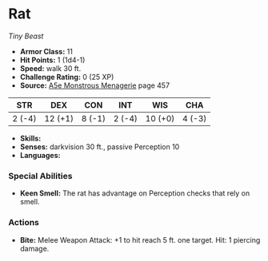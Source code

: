 # Rat

*Tiny* *Beast*

- **Armor Class:** 11
- **Hit Points:** 1 (1d4-1)
- **Speed:** walk 30 ft.
- **Challenge Rating:** 0 (25 XP)
- **Source:** [A5e Monstrous Menagerie](https://enpublishingrpg.com/products/level-up-monstrous-menagerie-a5e) page 457

| STR | DEX | CON | INT | WIS | CHA |
| --- | --- | --- | --- | --- | --- |
| 2 (-4) | 12 (+1) | 8 (-1) | 2 (-4) | 10 (+0) | 4 (-3) |

- **Skills:** 
- **Senses:** darkvision 30 ft., passive Perception 10
- **Languages:** 
### Special Abilities
- **Keen Smell:** The rat has advantage on Perception checks that rely on smell.
### Actions
- **Bite:** Melee Weapon Attack: +1 to hit  reach 5 ft.  one target. Hit: 1 piercing damage.


